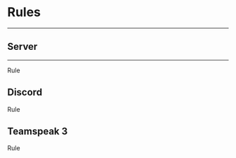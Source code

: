<h1>Rules</h1>
<hr>
<h2>Server</h2>
<hr>
<p>Rule</p>
<h2>Discord</h2>
<p>Rule</p>
<h2>Teamspeak 3</h2>
<p>Rule</p>
